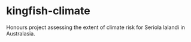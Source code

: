 # kingfish-climate
Honours project assessing the extent of climate risk for Seriola lalandi in Australasia.
